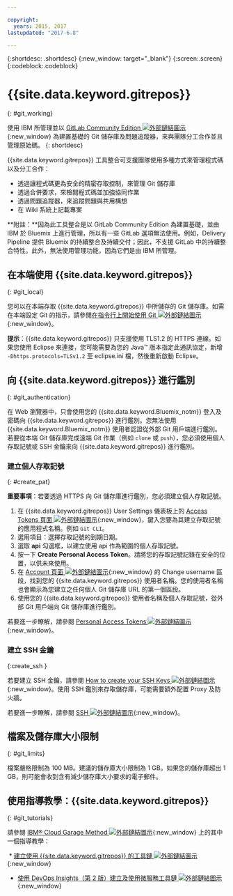 ```yaml
---

copyright:
  years: 2015, 2017
lastupdated: "2017-6-8"

---
```


{:shortdesc: .shortdesc}
{:new_window: target="_blank"}
{:screen:.screen}
{:codeblock:.codeblock}

# {{site.data.keyword.gitrepos}}
{: #git_working}

使用 IBM 所管理並以 [GitLab Community Edition ![外部鏈結圖示](../../icons/launch-glyph.svg "外部鏈結圖示")](https://about.gitlab.com/){:new_window} 為建置基礎的 Git 儲存庫及問題追蹤器，來與團隊分工合作並且管理原始碼。
{: shortdesc}

{{site.data.keyword.gitrepos}} 工具整合可支援團隊使用多種方式來管理程式碼以及分工合作：
   * 透過讓程式碼更為安全的精密存取控制，來管理 Git 儲存庫
   * 透過合併要求，來檢閱程式碼並加強協同作業
   * 透過問題追蹤器，來追蹤問題與共用構想
   * 在 Wiki 系統上記載專案

**附註：**因為此工具整合是以 GitLab Community Edition 為建置基礎，並由 IBM 於 Bluemix 上進行管理，所以有一些 GitLab 選項無法使用。例如，Delivery Pipeline 提供 Bluemix 的持續整合及持續交付；因此，不支援 GitLab 中的持續整合特性。此外，無法使用管理功能，因為它們是由 IBM 所管理。

## 在本端使用 {{site.data.keyword.gitrepos}}
{: #git_local}

您可以在本端存取 {{site.data.keyword.gitrepos}} 中所儲存的 Git 儲存庫。如需在本端設定 Git 的指示，請參閱[在指令行上開始使用 Git ![外部鏈結圖示](../../icons/launch-glyph.svg "外部鏈結圖示")](https://git.ng.bluemix.net/help/gitlab-basics/start-using-git){:new_window}。

**提示**：{{site.data.keyword.gitrepos}} 只支援使用 TLS1.2 的 HTTPS 連線。如果您使用 Eclipse 來連接，您可能需要為您的 Java&trade; 版本指定此通訊協定，新增 `-Dhttps.protocols=TLSv1.2` 至 eclipse.ini 檔，然後重新啟動 Eclipse。

## 向 {{site.data.keyword.gitrepos}} 進行鑑別 
{: #git_authentication}

在 Web 瀏覽器中，只會使用您的 {{site.data.keyword.Bluemix_notm}} 登入及密碼向 {{site.data.keyword.gitrepos}} 進行鑑別。您無法使用 {{site.data.keyword.Bluemix_notm}} 使用者認證從外部 Git 用戶端進行鑑別。若要從本端 Git 儲存庫完成遠端 Git 作業（例如 `clone` 或 `push`），您必須使用個人存取記號或 SSH 金鑰來向 {{site.data.keyword.gitrepos}} 進行鑑別。

### 建立個人存取記號
{: #create_pat}

**重要事項**：若要透過 HTTPS 向 Git 儲存庫進行鑑別，您必須建立個人存取記號。

1. 在 {{site.data.keyword.gitrepos}} User Settings 儀表板上的 [Access Tokens 頁面 ![外部鏈結圖示](../../icons/launch-glyph.svg "外部鏈結圖示")](https://git.ng.bluemix.net/profile/personal_access_tokens?cm_sp=dw-bluemix-_-nospace-_-answers){:new_window}，鍵入您要為其建立存取記號的應用程式名稱。例如 `Git CLI`。
1. 選用項目：選擇存取記號的到期日期。
1. 選取 **api** 勾選框，以建立使用 api 作為範圍的個人存取記號。
1. 按一下 **Create Personal Access Token**。請將您的存取記號記錄在安全的位置，以供未來使用。
1. 在 [Account 頁面 ![外部鏈結圖示](../../icons/launch-glyph.svg "外部鏈結圖示")](https://git.ng.bluemix.net/profile/account?cm_sp=dw-bluemix-_-nospace-_-answers){:new_window} 的 Change username 區段，找到您的 {{site.data.keyword.gitrepos}} 使用者名稱。您的使用者名稱也會顯示為您建立之任何個人 Git 儲存庫 URL 的第一個區段。
1. 使用您的 {{site.data.keyword.gitrepos}} 使用者名稱及個人存取記號，從外部 Git 用戶端向 Git 儲存庫進行鑑別。

若要進一步瞭解，請參閱 [Personal Access Tokens ![外部鏈結圖示](../../icons/launch-glyph.svg "外部鏈結圖示")](https://git.ng.bluemix.net/help/api/README.html#personal-access-tokens){:new_window}。

### 建立 SSH 金鑰  
{:create_ssh }

若要建立 SSH 金鑰，請參閱 [How to create your SSH Keys ![外部鏈結圖示](../../icons/launch-glyph.svg "外部鏈結圖示")](https://git.ng.bluemix.net/help/gitlab-basics/create-your-ssh-keys){:new_window}。使用 SSH 鑑別來存取儲存庫，可能需要額外配置 Proxy 及防火牆。

若要進一步瞭解，請參閱 [SSH ![外部鏈結圖示](../../icons/launch-glyph.svg "外部鏈結圖示")](https://git.ng.bluemix.net/help/ssh/README){:new_window}。

## 檔案及儲存庫大小限制
{: #git_limits}

檔案嚴格限制為 100 MB。建議的儲存庫大小限制為 1 GB。如果您的儲存庫超出 1 GB，則可能會收到含有減少儲存庫大小要求的電子郵件。

## 使用指導教學：{{site.data.keyword.gitrepos}}
{: #git_tutorials}

請參閱 [IBM&reg; Cloud Garage Method ![外部鏈結圖示](../../icons/launch-glyph.svg "外部鏈結圖示")](https://www.ibm.com/devops/method){:new_window} 上的其中一個指導教學：

  * [建立使用 {{site.data.keyword.gitrepos}} 的工具鏈 ![外部鏈結圖示](../../icons/launch-glyph.svg "外部鏈結圖示")](https://www.ibm.com/devops/method/tutorials/tutorial_toolchain_cfv2){:new_window}
  * [使用 DevOps Insights（第 2 版）建立及使用微服務工具鏈 ![外部鏈結圖示](../../icons/launch-glyph.svg "外部鏈結圖示")](https://www.ibm.com/devops/method/tutorials/tutorial_toolchain_microservices_cd){:new_window}
